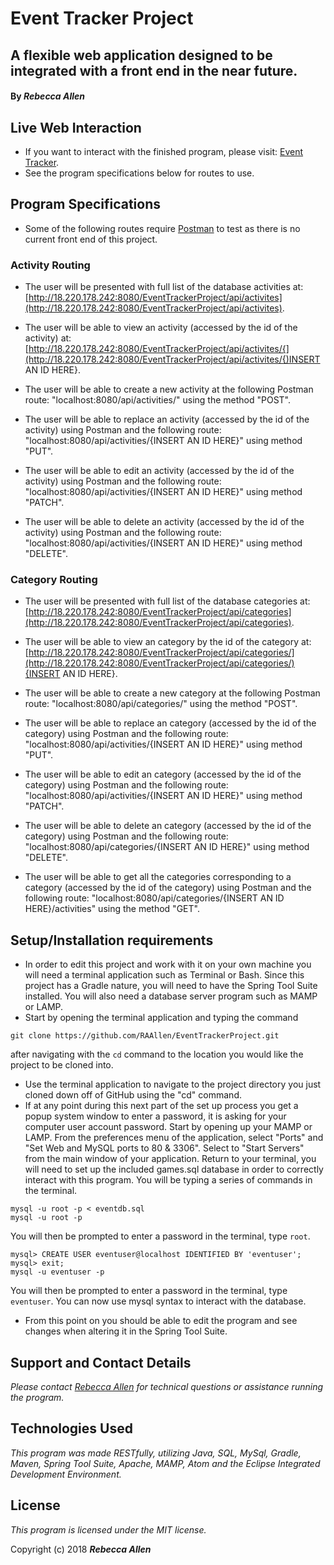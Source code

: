 # Event Tracker Project

## A flexible web application designed to be integrated with a front end in the near future.

#### By _**Rebecca Allen**_

## Live Web Interaction

* If you want to interact with the finished program, please visit: [Event Tracker](http://18.220.178.242:8080/RESTEventTracker/).
* See the program specifications below for routes to use.

## Program Specifications

* Some of the following routes require [Postman](https://www.getpostman.com/apps) to test as there is no current front end of this project.

### Activity Routing

* The user will be presented with full list of the database activities at: [http://18.220.178.242:8080/EventTrackerProject/api/activites](http://18.220.178.242:8080/EventTrackerProject/api/activites).

* The user will be able to view an activity (accessed by the id of the activity) at: [http://18.220.178.242:8080/EventTrackerProject/api/activites/{](http://18.220.178.242:8080/EventTrackerProject/api/activites/{)INSERT AN ID HERE}.

* The user will be able to create a new activity at the following Postman route: "localhost:8080/api/activities/" using the method "POST".

* The user will be able to replace an activity (accessed by the id of the activity) using Postman and the following route: "localhost:8080/api/activities/{INSERT AN ID HERE}" using method "PUT".

* The user will be able to edit an activity (accessed by the id of the activity) using Postman and the following route: "localhost:8080/api/activities/{INSERT AN ID HERE}" using method "PATCH".

* The user will be able to delete an activity (accessed by the id of the activity) using Postman and the following route: "localhost:8080/api/activities/{INSERT AN ID HERE}" using method "DELETE".

### Category Routing

* The user will be presented with full list of the database categories at: [http://18.220.178.242:8080/EventTrackerProject/api/categories](http://18.220.178.242:8080/EventTrackerProject/api/categories).

* The user will be able to view an category by the id of the category at: [http://18.220.178.242:8080/EventTrackerProject/api/categories/](http://18.220.178.242:8080/EventTrackerProject/api/categories/){INSERT AN ID HERE}.

* The user will be able to create a new category at the following Postman route: "localhost:8080/api/categories/" using the method "POST".

* The user will be able to replace an category (accessed by the id of the category) using Postman and the following route: "localhost:8080/api/activities/{INSERT AN ID HERE}" using method "PUT".

* The user will be able to edit an category (accessed by the id of the category) using Postman and the following route: "localhost:8080/api/activities/{INSERT AN ID HERE}" using method "PATCH".

* The user will be able to delete an category (accessed by the id of the category) using Postman and the following route: "localhost:8080/api/categories/{INSERT AN ID HERE}" using method "DELETE".

* The user will be able to get all the categories corresponding to a category (accessed by the id of the category) using Postman and the following route: "localhost:8080/api/categories/{INSERT AN ID HERE}/activities" using the method "GET".

## Setup/Installation requirements

* In order to edit this project and work with it on your own machine you will need a terminal application such as Terminal or Bash. Since this project has a Gradle nature, you will need to have the Spring Tool Suite installed. You will also need a database server program such as MAMP or LAMP.
* Start by opening the terminal application and typing the command
```
git clone https://github.com/RAAllen/EventTrackerProject.git
```
after navigating with the `cd` command to the location you would like the project to be cloned into.
* Use the terminal application to navigate to the project directory you just cloned down off of GitHub using the "cd" command.
* If at any point during this next part of the set up process you get a popup system window to enter a password, it is asking for your computer user account password. Start by opening up your MAMP or LAMP. From the preferences menu of the application, select "Ports" and "Set Web and MySQL ports to 80 & 3306". Select to "Start Servers" from the main window of your application. Return to your terminal, you will need to set up the included games.sql database in order to correctly interact with this program. You will be typing a series of commands in the terminal.
```
mysql -u root -p < eventdb.sql
mysql -u root -p
```
You will then be prompted to enter a password in the terminal, type `root`.
```
mysql> CREATE USER eventuser@localhost IDENTIFIED BY 'eventuser';
mysql> exit;
mysql -u eventuser -p
```
You will then be prompted to enter a password in the terminal, type `eventuser`. You can now use mysql syntax to interact with the database.
* From this point on you should be able to edit the program and see changes when altering it in the Spring Tool Suite.

## Support and Contact Details

_Please contact [Rebecca Allen](RebeccaZarsky@gmail.com) for technical questions or assistance running the program._


## Technologies Used

_This program was made RESTfully, utilizing Java, SQL, MySql, Gradle, Maven, Spring Tool Suite, Apache, MAMP, Atom and the Eclipse Integrated Development Environment._


## License

_This program is licensed under the MIT license._

Copyright (c) 2018 **_Rebecca Allen_**
